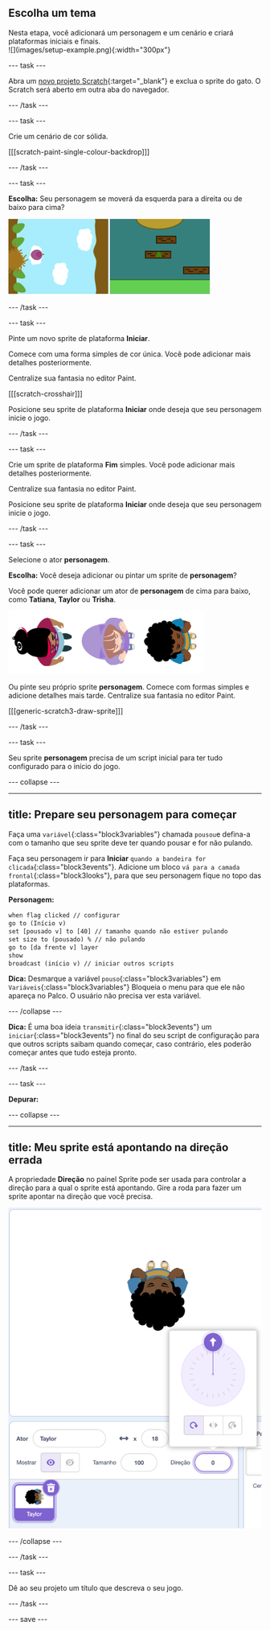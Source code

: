 ## Escolha um tema

<div style="display: flex; flex-wrap: wrap">
<div style="flex-basis: 200px; flex-grow: 1; margin-right: 15px;">
Nesta etapa, você adicionará um personagem e um cenário e criará plataformas iniciais e finais. 
</div>
<div>
![](images/setup-example.png){:width="300px"}
</div>
</div>

--- task ---

Abra um [novo projeto Scratch](http://rpf.io/scratch-new){:target="_blank"} e exclua o sprite do gato. O Scratch será aberto em outra aba do navegador.

--- /task ---

--- task ---

Crie um cenário de cor sólida.

[[[scratch-paint-single-colour-backdrop]]]

--- /task ---

--- task ---

**Escolha:** Seu personagem se moverá da esquerda para a direita ou de baixo para cima?

![](images/direction-examples.png)

--- /task ---

--- task ---

Pinte um novo sprite de plataforma **Iniciar**.

Comece com uma forma simples de cor única. Você pode adicionar mais detalhes posteriormente.

Centralize sua fantasia no editor Paint.

[[[scratch-crosshair]]]

Posicione seu sprite de plataforma **Iniciar** onde deseja que seu personagem inicie o jogo.

--- /task ---

--- task ---

Crie um sprite de plataforma **Fim** simples. Você pode adicionar mais detalhes posteriormente.

Centralize sua fantasia no editor Paint.

Posicione seu sprite de plataforma **Iniciar** onde deseja que seu personagem inicie o jogo.

--- /task ---

--- task ---

Selecione o ator **personagem**.

**Escolha:** Você deseja adicionar ou pintar um sprite de **personagem**?

Você pode querer adicionar um ator de **personagem** de cima para baixo, como **Tatiana**, **Taylor** ou **Trisha**.

![Imagem dos sprites de cima para baixo disponíveis no scratch](images/top-down-sprites.png)

Ou pinte seu próprio sprite **personagem**. Comece com formas simples e adicione detalhes mais tarde. Centralize sua fantasia no editor Paint.

[[[generic-scratch3-draw-sprite]]]

--- /task ---

--- task ---

Seu sprite **personagem** precisa de um script inicial para ter tudo configurado para o início do jogo.

--- collapse ---

---
title: Prepare seu personagem para começar
---

Faça uma `variável`{:class="block3variables"} chamada `pousou`e defina-a com o tamanho que seu sprite deve ter quando pousar e for não pulando.

Faça seu personagem ir para **Iniciar** `quando a bandeira for clicada`{:class="block3events"}. Adicione um bloco `vá para a camada frontal`{:class="block3looks"}, para que seu personagem fique no topo das plataformas.

**Personagem:**

```blocks3
when flag clicked // configurar
go to (Início v)
set [pousado v] to [40] // tamanho quando não estiver pulando
set size to (pousado) % // não pulando
go to [da frente v] layer
show
broadcast (início v) // iniciar outros scripts
```

**Dica:** Desmarque a variável `pouso`{:class="block3variables"} em `Variáveis`{:class="block3variables"} Bloqueia o menu para que ele não apareça no Palco. O usuário não precisa ver esta variável.

--- /collapse ---

**Dica:** É uma boa ideia `transmitir`{:class="block3events"} um `iniciar`{:class="block3events"} no final do seu script de configuração para que outros scripts saibam quando começar, caso contrário, eles poderão começar antes que tudo esteja pronto.

--- /task ---

--- task ---

**Depurar:**

--- collapse ---

---
title: Meu sprite está apontando na direção errada
---

A propriedade **Direção** no painel Sprite pode ser usada para controlar a direção para a qual o sprite está apontando. Gire a roda para fazer um sprite apontar na direção que você precisa.

![O painel sprite com a propriedade de direção selecionada. Um menu pop-up é mostrado com uma roda de direção usada para ajustar a direção que o sprite está apontando.](images/direction-property.png)

--- /collapse ---

--- /task ---

--- task ---

Dê ao seu projeto um título que descreva o seu jogo.

--- /task ---

--- save ---
